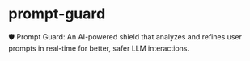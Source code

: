 # prompt-guard
🛡️ Prompt Guard: An AI-powered shield that analyzes and refines user prompts in real-time for better, safer LLM interactions.
